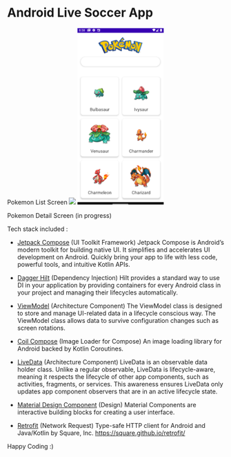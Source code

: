 # Android Live Soccer App

Pokemon List Screen
<img src="misc/Screenshot_1.png" width="200"> <img src="misc/Screenshot_6.png" width="200">

Pokemon Detail Screen (in progress)


Tech stack included :

- [Jetpack Compose](https://developer.android.com/jetpack/compose) (UI Toolkit Framework)
  Jetpack Compose is Android’s modern toolkit for building native UI. It simplifies and accelerates UI development on Android. Quickly bring your app to life with less code, powerful tools, and intuitive Kotlin APIs.

- [Dagger Hilt](https://developer.android.com/training/dependency-injection/hilt-android) (Dependency Injection)
  Hilt provides a standard way to use DI in your application by providing containers for every Android class in your project and managing their lifecycles automatically.

- [ViewModel](https://developer.android.com/topic/libraries/architecture/viewmodel) (Architecture Component)
  The ViewModel class is designed to store and manage UI-related data in a lifecycle conscious way. The ViewModel class allows data to survive configuration changes such as screen rotations.

- [Coil Compose](https://github.com/coil-kt/coil) (Image Loader for Compose)
  An image loading library for Android backed by Kotlin Coroutines.

- [LiveData](https://developer.android.com/topic/libraries/architecture/livedata) (Architecture Component)
  LiveData is an observable data holder class. Unlike a regular observable, LiveData is lifecycle-aware, meaning it respects the lifecycle of other app components, such as activities, fragments, or services. This awareness ensures LiveData only updates app component observers that are in an active lifecycle state.

- [Material Design Component](https://material.io/components/) (Design)
  Material Components are interactive building blocks for creating a user interface.

- [Retrofit](https://github.com/square/retrofit) (Network Request)
  Type-safe HTTP client for Android and Java/Kotlin by Square, Inc. https://square.github.io/retrofit/


Happy Coding :)


